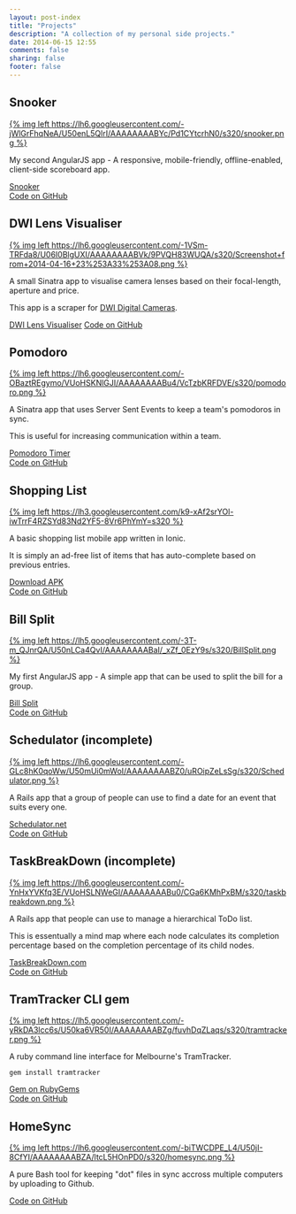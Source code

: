 ```yaml
---
layout: post-index
title: "Projects"
description: "A collection of my personal side projects."
date: 2014-06-15 12:55
comments: false
sharing: false
footer: false
---
```



<article>

Snooker
-------

[{% img left https://lh6.googleusercontent.com/-jWlGrFhqNeA/U50enL5QlrI/AAAAAAAABYc/Pd1CYtcrhN0/s320/snooker.png %}](http://www.poosnooker.com)

My second AngularJS app - A responsive, mobile-friendly, offline-enabled, client-side scoreboard app.

<a href="http://www.poosnooker.com" class="btn">Snooker</a>  
<a href="https://github.com/stevenocchipinti/snooker" class="btn">Code on GitHub</a>

</article>

<article>

DWI Lens Visualiser
-------------------

[{% img left https://lh6.googleusercontent.com/-1VSm-TRFda8/U06I0BlgUXI/AAAAAAAABVk/9PVQH83WUQA/s320/Screenshot+from+2014-04-16+23%253A33%253A08.png %}](http://dwi.stevenocchipinti.com)

A small Sinatra app to visualise camera lenses based on their focal-length, aperture and price.

This app is a scraper for [DWI Digital Cameras](http://www.dwidigitalcameras.com.au).

<a href="http://dwi.stevenocchipinti.com" class="btn">DWI Lens Visualiser</a>
<a href="https://github.com/stevenocchipinti/dwi-visualiser" class="btn">Code on GitHub</a>

</article>

<article>

Pomodoro
--------

[{% img left https://lh6.googleusercontent.com/-OBaztREgymo/VUoHSKNlGJI/AAAAAAAABu4/VcTzbKRFDVE/s320/pomodoro.png %}](http://pomodoro.stevenocchipinti.com)

A Sinatra app that uses Server Sent Events to keep a team's pomodoros in sync.

This is useful for increasing communication within a team.

<a href="http://pomodoro.stevenocchipinti.com" class="btn">Pomodoro Timer</a>  
<a href="https://github.com/stevenocchipinti/pomodoro" class="btn">Code on GitHub</a>

</article>

<article>

Shopping List
-------------

[{% img left https://lh3.googleusercontent.com/k9-xAf2srYOl-iwTrrF4RZSYd83Nd2YF5-8Vr6PhYmY=s320 %}](https://github.com/stevenocchipinti/ShoppingList)

A basic shopping list mobile app written in Ionic.

It is simply an ad-free list of items that has auto-complete based on previous entries.

<a href="https://github.com/stevenocchipinti/ShoppingList/releases/latest" class="btn">Download APK</a>  
<a href="https://github.com/stevenocchipinti/ShoppingList" class="btn">Code on GitHub</a>

</article>

<article>

Bill Split
----------

[{% img left https://lh5.googleusercontent.com/-3T-m_QJnrQA/U50nLCa4QvI/AAAAAAAABaI/_xZf_0EzY9s/s320/BillSplit.png %}](http://billsplit.stevenocchipinti.com)

My first AngularJS app - A simple app that can be used to split the bill for a group.

<a href="http://billsplit.stevenocchipinti.com" class="btn">Bill Split</a>  
<a href="https://github.com/stevenocchipinti/billsplit" class="btn">Code on GitHub</a>

</article>

<article>

Schedulator (incomplete)
------------------------

[{% img left https://lh6.googleusercontent.com/-GLc8hK0qoWw/U50mUi0mWoI/AAAAAAAABZ0/uROipZeLsSg/s320/Schedulator.png %}](http://schedulator.net)

A Rails app that a group of people can use to find a date for an event that suits every one.

<a href="http://schedulator.net" class="btn">Schedulator.net</a>  
<a href="https://github.com/stevenocchipinti/schedulator" class="btn">Code on GitHub</a>

</article>

<article>

TaskBreakDown (incomplete)
--------------------------

[{% img left https://lh6.googleusercontent.com/-YnHxYVKfq3E/VUoHSLNWeGI/AAAAAAAABu0/CGa6KMhPxBM/s320/taskbreakdown.png %}](http://taskbreakdown.com)

A Rails app that people can use to manage a hierarchical ToDo list.

This is essentually a mind map where each node calculates its completion percentage based on the completion percentage of its child nodes.

<a href="http://taskbreakdown.com" class="btn">TaskBreakDown.com</a>  
<a href="https://github.com/stevenocchipinti/taskbreakdown" class="btn">Code on GitHub</a>

</article>

<article>

TramTracker CLI gem
-------------------

[{% img left https://lh5.googleusercontent.com/-yRkDA3lcc6s/U50ka6VR50I/AAAAAAAABZg/fuvhDqZLaqs/s320/tramtracker.png %}](https://github.com/stevenocchipinti/tramtracker)

A ruby command line interface for Melbourne's TramTracker.

`gem install tramtracker`

<a href="https://rubygems.org/gems/tramtracker" class="btn">Gem on RubyGems</a>  
<a href="https://github.com/stevenocchipinti/tramtracker" class="btn">Code on GitHub</a>

</article>

<article>

HomeSync
--------

[{% img left https://lh6.googleusercontent.com/-biTWCDPE_L4/U50jI-8CfYI/AAAAAAAABZA/ltcL5HOnPD0/s320/homesync.png %}](https://github.com/stevenocchipinti/homesync)

A pure Bash tool for keeping "dot" files in sync accross multiple computers by uploading to Github.

<a href="https://github.com/stevenocchipinti/homesync" class="btn">Code on GitHub</a>

</article>
